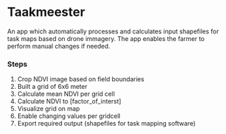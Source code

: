 # Taakmeester

An app which automatically processes and calculates input shapefiles for task maps based on drone immagery. The app enables the farmer to perform manual changes if needed.

### Steps

1. Crop NDVI image based on field boundaries
2. Built a grid of 6x6 meter
3. Calculate mean NDVI per grid cell
4. Calculate NDVI to [factor_of_interst]
5. Visualize grid on map
6. Enable changing values per gridcell
7. Export required output (shapefiles for task mapping software)





